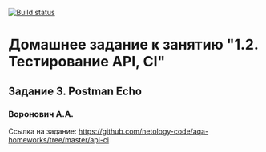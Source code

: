 [![Build status](https://ci.appveyor.com/api/projects/status/0ur5pwu0d2x9fha9/branch/master?svg=true)](https://ci.appveyor.com/project/valex182/api-1-2-2/branch/master)

# Домашнее задание к занятию "1.2. Тестирование API, CI"
## Задание 3. Postman Echo
### Воронович А.А.

Ссылка на задание: https://github.com/netology-code/aqa-homeworks/tree/master/api-ci